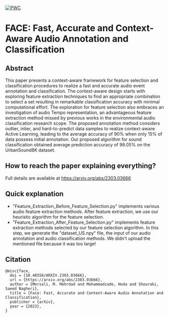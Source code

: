 [![PWC](https://img.shields.io/endpoint.svg?url=https://paperswithcode.com/badge/face-fast-accurate-and-context-aware-audio/environmental-sound-classification-on)](https://paperswithcode.com/sota/environmental-sound-classification-on?p=face-fast-accurate-and-context-aware-audio)

# FACE: Fast, Accurate and Context-Aware Audio Annotation and Classification

## Abstract
This paper presents a context-aware framework for feature selection and classification procedures to realize a fast and accurate audio event annotation and classification. The context-aware design starts with exploring feature extraction techniques to find an appropriate combination to select a set resulting in remarkable classification accuracy with minimal computational effort. The exploration for feature selection also embraces an investigation of audio Tempo representation, an advantageous feature extraction method missed by previous works in the environmental audio classification research scope. The proposed annotation method considers outlier, inlier, and hard-to-predict data samples to realize context-aware Active Learning, leading to the average accuracy of 90% when only 15% of data possess initial annotation. Our proposed algorithm for sound classification obtained average prediction accuracy of 98.05% on the UrbanSound8K dataset.

## How to reach the paper explaining everything?
Full details are available at https://arxiv.org/abs/2303.03666

## Quick explanation
- "Feature_Extraction_Before_Feature_Selection.py" implements various audio feature extraction methods. After feature extraction, we use our heuristic algorithm for the feature selection.
- "Feature_Extraction_After_Feature_Selection.py" implements feature extraction methods selected by our feature selection algorithm. In this step, we generate the "dataset_US.npy" file, the input of our audio annotation and audio classification methods. We didn't upload the mentioned file because it was too large!


## Citation

```
@misc{face,
  doi = {10.48550/ARXIV.2303.03666}, 
  url = {https://arxiv.org/abs/2303.03666}, 
  author = {Morsali, M. Mehrdad and Mohammadzade, Hoda and Shouraki, Saeed Bagheri},  
  title = {Face: Fast, Accurate and Context-Aware Audio Annotation and Classification}, 
  publisher = {arXiv},  
  year = {2023},
}
```



